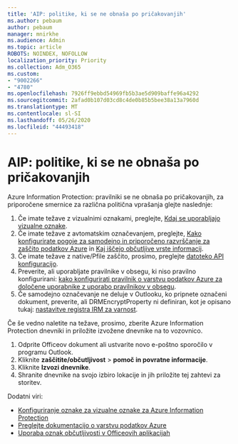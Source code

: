 ```yaml
---
title: 'AIP: politike, ki se ne obnaša po pričakovanjih'
ms.author: pebaum
author: pebaum
manager: mnirkhe
ms.audience: Admin
ms.topic: article
ROBOTS: NOINDEX, NOFOLLOW
localization_priority: Priority
ms.collection: Adm_O365
ms.custom:
- "9002266"
- "4780"
ms.openlocfilehash: 7926ff9ebbd54969fb5b3ae5d909baffe96a4292
ms.sourcegitcommit: 2afad0b107d03cd8c4de0b85b5bee38a13a7960d
ms.translationtype: MT
ms.contentlocale: sl-SI
ms.lasthandoff: 05/26/2020
ms.locfileid: "44493418"
---
```

# <a name="aip-policies-not-behaving-as-expected"></a>AIP: politike, ki se ne obnaša po pričakovanjih

Azure Information Protection: pravilniki se ne obnaša po pričakovanjih, za priporočene smernice za različna politična vprašanja glejte naslednje:

1. Če imate težave z vizualnimi oznakami, preglejte, [Kdaj se uporabljajo vizualne oznake](https://docs.microsoft.com/azure/information-protection/configure-policy-markings#when-visual-markings-are-applied).
2. Če imate težave z avtomatskim označevanjem, preglejte, [Kako konfigurirate pogoje za samodejno in priporočeno razvrščanje za zaščito podatkov Azure](https://docs.microsoft.com/azure/information-protection/configure-policy-classification) in [Kaj iščejo občutljive vrste informacij](https://docs.microsoft.com/office365/securitycompliance/what-the-sensitive-information-types-look-for).
3. Če imate težave z native/Pfile zaščito, prosimo, preglejte [datoteko API konfiguracijo](https://docs.microsoft.com/azure/information-protection/develop/file-api-configuration).
4. Preverite, ali uporabljate pravilnike v obsegu, ki niso pravilno konfigurirani: [kako konfigurirati pravilnik o varstvu podatkov Azure za določene uporabnike z uporabo pravilnikov v obsegu](https://docs.microsoft.com/azure/information-protection/configure-policy-scope).
5. Če samodejno označevanje ne deluje v Outlooku, ko pripnete označeni dokument, preverite, ali DRMEncryptProperty ni definiran, kot je opisano tukaj: [nastavitve registra IRM za varnost](https://docs.microsoft.com/deployoffice/security/protect-sensitive-messages-and-documents-by-using-irm-in-office#office-2016-irm-registry-key-options).

Če še vedno naletite na težave, prosimo, zberite Azure Information Protection dnevniki in priložite izvožene dnevnike na to vozovnico.

1. Odprite Officeov dokument ali ustvarite novo e-poštno sporočilo v programu Outlook.
2. Kliknite **zaščitite/občutljivost**  >  **pomoč in povratne informacije**.
3. Kliknite **Izvozi dnevnike**.
4. Shranite dnevnike na svojo izbiro lokacije in jih priložite tej zahtevi za storitev.

Dodatni viri:

- [Konfiguriranje oznake za vizualne oznake za Azure Information Protection](https://docs.microsoft.com/azure/information-protection/configure-policy-markings)
- [Preglejte dokumentacijo o varstvu podatkov Azure](https://docs.microsoft.com/azure/information-protection/what-is-information-protection)
- [Uporaba oznak občutljivosti v Officeovih aplikacijah](https://docs.microsoft.com/microsoft-365/compliance/sensitivity-labels-office-apps)


